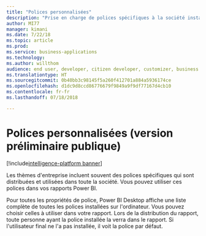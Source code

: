```yaml
---
title: "Polices personnalisées"
description: "Prise en charge de polices spécifiques à la société installées sur l'ordinateur de l'auteur"
author: MI77
manager: kimani
ms.date: 7/22/18
ms.topic: article
ms.prod: 
ms.service: business-applications
ms.technology: 
ms.author: willthom
audience: end user, developer, citizen developer, customizer, business analyst, IT pro
ms.translationtype: HT
ms.sourcegitcommit: 0b40bb3c98145f5a260f412701a884a5936174ce
ms.openlocfilehash: d1dc9d8ccd86776679f9849a9f9df77167d4cb10
ms.contentlocale: fr-fr
ms.lasthandoff: 07/18/2018

---
```


# <a name="custom-fonts-public-preview"></a>Polices personnalisées (version préliminaire publique)

[!include[intelligence-platform banner](../../includes/intelligence-platform.md)]

Les thèmes d'entreprise incluent souvent des polices spécifiques qui sont distribuées et utilisées dans toute la société. Vous pouvez utiliser ces polices dans vos rapports Power BI.

Pour toutes les propriétés de police, Power BI Desktop affiche une liste complète de toutes les polices installées sur l'ordinateur. Vous pouvez choisir celles à utiliser dans votre rapport. Lors de la distribution du rapport, toute personne ayant la police installée la verra dans le rapport. Si l'utilisateur final ne l'a pas installée, il voit la police par défaut.

<!--
### Who uses this feature
This feature is intended for end user, developer, citizen developer, customizer, business analyst, IT pro. No additional setup is required.
## Status
### Development status
In development
#### Target timeframe
October ‘18
-->

